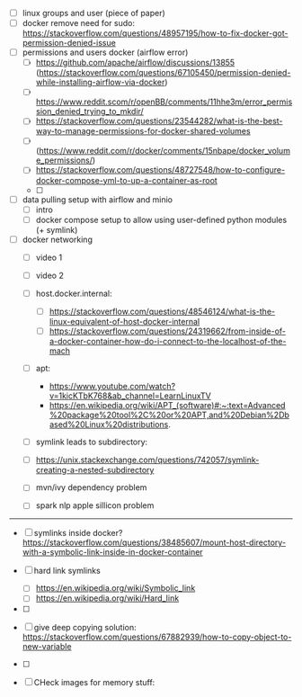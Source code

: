 - [ ] linux groups and user (piece of paper)
- [ ] docker remove need for sudo: https://stackoverflow.com/questions/48957195/how-to-fix-docker-got-permission-denied-issue
- [ ] permissions and users docker (airflow error)
  - [ ] https://github.com/apache/airflow/discussions/13855 (https://stackoverflow.com/questions/67105450/permission-denied-while-installing-airflow-via-docker)
  - [ ] https://www.reddit.scom/r/openBB/comments/11hhe3m/error_permission_denied_trying_to_mkdir/
  - [ ] https://stackoverflow.com/questions/23544282/what-is-the-best-way-to-manage-permissions-for-docker-shared-volumes
  - [ ] (https://www.reddit.com/r/docker/comments/15nbape/docker_volume_permissions/)
  - [ ] https://stackoverflow.com/questions/48727548/how-to-configure-docker-compose-yml-to-up-a-container-as-root
  - [ ]
- [ ] data pulling setup with airflow and minio
  - [ ] intro
  - [ ] docker compose setup to allow using user-defined python modules (+ symlink)
- [ ] docker networking
  - [ ] video 1
  - [ ] video 2
  - [ ] host.docker.internal:
    - [ ] https://stackoverflow.com/questions/48546124/what-is-the-linux-equivalent-of-host-docker-internal
    - [ ] https://stackoverflow.com/questions/24319662/from-inside-of-a-docker-container-how-do-i-connect-to-the-localhost-of-the-mach
  - [ ] apt:
    - https://www.youtube.com/watch?v=1kicKTbK768&ab_channel=LearnLinuxTV
    - https://en.wikipedia.org/wiki/APT_(software)#:~:text=Advanced%20package%20tool%2C%20or%20APT,and%20Debian%2Dbased%20Linux%20distributions.
  - [ ] symlink leads to subdirectory:
  - [ ] https://unix.stackexchange.com/questions/742057/symlink-creating-a-nested-subdirectory

  - [ ] mvn/ivy dependency problem
  - [ ] spark nlp apple sillicon problem
***
- [ ] symlinks inside docker? https://stackoverflow.com/questions/38485607/mount-host-directory-with-a-symbolic-link-inside-in-docker-container
- [ ] hard link symlinks
  - [ ] https://en.wikipedia.org/wiki/Symbolic_link
  - [ ] https://en.wikipedia.org/wiki/Hard_link
- [ ]



- [ ] give deep copying solution: https://stackoverflow.com/questions/67882939/how-to-copy-object-to-new-variable




- [ ] 

- [ ] CHeck images for memory stuff:

